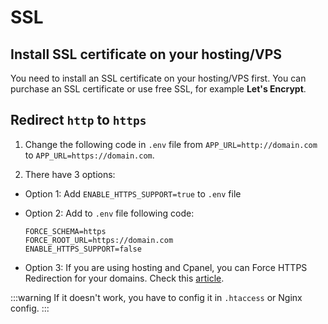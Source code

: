 # SSL

## Install SSL certificate on your hosting/VPS

You need to install an SSL certificate on your hosting/VPS first. You can purchase an SSL certificate or use free SSL, for example **Let's Encrypt**.

## Redirect `http` to `https`

1. Change the following code in `.env` file from `APP_URL=http://domain.com`  to `APP_URL=https://domain.com`.

2. There have 3 options:

- Option 1: Add `ENABLE_HTTPS_SUPPORT=true` to `.env` file
- Option 2: Add to `.env` file following code:

  ```
  FORCE_SCHEMA=https
  FORCE_ROOT_URL=https://domain.com
  ENABLE_HTTPS_SUPPORT=false
  ```

- Option 3: If you are using hosting and Cpanel, you can Force HTTPS Redirection for your domains. Check this [article](https://blog.cpanel.com/force-https-redirection/).

:::warning
If it doesn't work, you have to config it in `.htaccess` or Nginx config.
:::
